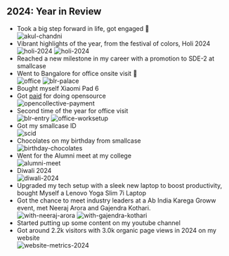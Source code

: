 ## 2024: Year in Review

<ul class='year-in-review'>

<li>
    Took a big step forward in life, got engaged 💍
    <div class='row-imgs'>
        <img src='https://github.com/user-attachments/assets/2428855e-931d-4943-bea9-c42c35943f20' alt='akul-chandni' />
    </div>
</li>

<li>
    Vibrant highlights of the year, from the festival of colors, Holi 2024
    <div class='row-imgs'>
        <img src='https://github.com/user-attachments/assets/6f76d062-c318-4fdb-8200-9609bc579284' alt='holi-2024'>
        <img src='https://github.com/user-attachments/assets/ddd3fba0-9d2d-4549-9e6e-6d3490f608bd' alt='holi-2024'>
    </div>
</li>

<li>Reached a new milestone in my career with a promotion to SDE-2 at smallcase</li>

<li>
    Went to Bangalore for office onsite visit 🏢
    <div class='row-imgs'>
        <img src='https://github.com/user-attachments/assets/80262c7e-8113-4e09-a138-cd29f51d42d1' alt='office' />
        <img src='https://github.com/user-attachments/assets/286607a4-bd90-438b-a3cf-bdcbe0aa5fe3' alt='blr-palace' />
    </div>
</li>

<li>
    Bought myself Xiaomi Pad 6
</li>

<li>
    Got <a href='https://opencollective.com/akul-srivastavaa/transactions' target='_blank'>paid</a> for doing opensource
    <div class='row-imgs'>
        <img src='https://github.com/user-attachments/assets/edc1d2c4-a09c-4a4d-b3b4-9dbfd420b6ea' alt='opencollective-payment' />
    </div>
</li>

<li>
    Second time of the year for office visit
    <div class='row-imgs'>
        <img src='https://github.com/user-attachments/assets/1dbfb6d0-b8a7-4d78-b663-b021b6ef8d29' alt='blr-entry' />
        <img src='https://github.com/user-attachments/assets/c465906f-a8b0-4ee4-9e93-ec3f15ae9356' alt='office-worksetup' />
    </div>
</li>

<li>
    Got my smallcase ID
    <div class='row-imgs'>
        <img src='https://github.com/user-attachments/assets/dbb506fa-deee-4e0f-8429-c25378ef7e9c' alt='scid' />
    </div>
</li>

<li>
    Chocolates on my birthday from smallcase
    <div class='row-imgs'>
        <img src='https://github.com/user-attachments/assets/c9c0c0c2-512b-445a-89ea-9f169412d39d' alt='birthday-chocolates' />
    </div>
</li>

<li>
    Went for the Alumni meet at my college
    <div class='row-imgs'>
        <img src='https://github.com/user-attachments/assets/f3d7d115-20b9-407b-ab6a-b21761263f0a' alt='alumni-meet'>
    </div>
</li>

<li>
    Diwali 2024
    <div class='row-imgs'>
        <img src='https://github.com/user-attachments/assets/b7477ea0-0188-44a4-9e1a-5a6f0b4dfbc4' alt='diwali-2024'>
    </div>
</li>

<li>
    Upgraded my tech setup with a sleek new laptop to boost productivity, bought Myself a Lenovo Yoga Slim 7i Laptop
    <div class='row-imgs'>
        <img src='https://github.com/user-attachments/assets/55ee5ad5-678a-41b2-96d1-e38d4de19323' alt='' />
    </div>
</li>

<li>
    Got the chance to meet industry leaders at a Ab India Karega Groww event, met Neeraj Arora and Gajendra Kothari.
    <div class='row-imgs'>
        <img src='https://github.com/user-attachments/assets/83717bf7-9a1c-45aa-b290-860cc81d9ea2' alt='with-neeraj-arora' />
        <img src='https://github.com/user-attachments/assets/cfceca19-ea47-4fae-8505-999ab80762d6' alt='with-gajendra-kothari' />
    </div>
</li>

<li>
    Started putting up some content on my youtube channel
</li>

<li>
    Got around 2.2k visitors with 3.0k organic page views in 2024 on my website
    <div class='row-imgs'>
        <img src='https://github.com/user-attachments/assets/f67ed49c-8e84-476a-8d59-0b9766282899' alt='website-metrics-2024' >
    </div>
</li>

</ul>
